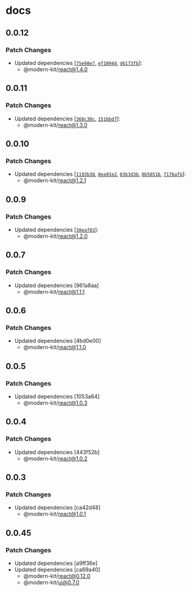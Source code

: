 # docs

## 0.0.12

### Patch Changes

- Updated dependencies [[`75e98e7`](https://github.com/modern-agile-team/modern-kit/commit/75e98e72eb6a3980977bcf2d2fbbace63dafc8e4), [`ef1094d`](https://github.com/modern-agile-team/modern-kit/commit/ef1094d488a7e3dc1efffdc606856909e03aa462), [`d6173fb`](https://github.com/modern-agile-team/modern-kit/commit/d6173fbbed943bc84b9baadf20f1345956ff9363)]:
  - @modern-kit/react@1.4.0

## 0.0.11

### Patch Changes

- Updated dependencies [[`368c30c`](https://github.com/modern-agile-team/modern-kit/commit/368c30c0645c7dc6640ada893ef8d5385819c069), [`151bbd7`](https://github.com/modern-agile-team/modern-kit/commit/151bbd7f2258a79c1914ebb941a8cc1e8c404d7a)]:
  - @modern-kit/react@1.3.0

## 0.0.10

### Patch Changes

- Updated dependencies [[`1193b38`](https://github.com/modern-agile-team/modern-kit/commit/1193b3872763dba0c35a2f4d5b0d43761ea9a4c7), [`0ea91e2`](https://github.com/modern-agile-team/modern-kit/commit/0ea91e2cd99e21e032d7092bc4457aad8c73d240), [`03b3d3b`](https://github.com/modern-agile-team/modern-kit/commit/03b3d3bc9e83be8baf263cd2f1b81ea606f4a596), [`0b58516`](https://github.com/modern-agile-team/modern-kit/commit/0b58516082cacd99eb738559ef955acd655142f6), [`7176afb`](https://github.com/modern-agile-team/modern-kit/commit/7176afbabdda2f538e3c2278611c482905314096)]:
  - @modern-kit/react@1.2.1

## 0.0.9

### Patch Changes

- Updated dependencies [[`30eaf83`](https://github.com/modern-agile-team/modern-kit/commit/30eaf83544176fc9e589d0dfaa24cf96afa2713f)]:
  - @modern-kit/react@1.2.0

## 0.0.7

### Patch Changes

- Updated dependencies [961a8aa]
  - @modern-kit/react@1.1.1

## 0.0.6

### Patch Changes

- Updated dependencies [4bd0e00]
  - @modern-kit/react@1.1.0

## 0.0.5

### Patch Changes

- Updated dependencies [1053a64]
  - @modern-kit/react@1.0.3

## 0.0.4

### Patch Changes

- Updated dependencies [443f52b]
  - @modern-kit/react@1.0.2

## 0.0.3

### Patch Changes

- Updated dependencies [ca42d48]
  - @modern-kit/react@1.0.1

## 0.0.45

### Patch Changes

- Updated dependencies [a9ff36e]
- Updated dependencies [ca69a40]
  - @modern-kit/react@0.12.0
  - @modern-kit/ui@0.7.0
